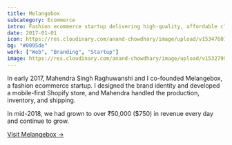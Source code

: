 ```yaml
---
title: Melangebox
subcategory: Ecommerce
intro: Fashion ecommerce startup delivering high-quality, affordable clothing and accessories internationally.
date: 2017-01-01
icon: https://res.cloudinary.com/anand-chowdhary/image/upload/v1534760197/projects/melangebox/icon.png
bg: "#0095de"
work: ["Web", "Branding", "Startup"]
image: https://res.cloudinary.com/anand-chowdhary/image/upload/v1532799290/portfolio/melangebox_2x.png
---
```


In early 2017, Mahendra Singh Raghuwanshi and I co-founded Melangebox, a fashion ecommerce startup. I designed the brand identity and developed a mobile-first Shopify store, and Mahendra handled the production, inventory, and shipping.

In mid-2018, we had grown to over ₹50,000 ($750) in revenue every day and continue to grow.

[Visit Melangebox &rarr;](https://www.melangebox.com)

<div class="image"><img alt="" src="https://res.cloudinary.com/anand-chowdhary/image/upload/v1534760197/projects/melangebox/page.png"></div>